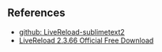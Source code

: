 ## References
* [github: LiveReload-sublimetext2](https://github.com/dz0ny/LiveReload-sublimetext2)
* [LiveReload 2.3.66 Official Free Download](http://feedback.livereload.com/knowledgebase/articles/67441-how-do-i-start-using-livereload)